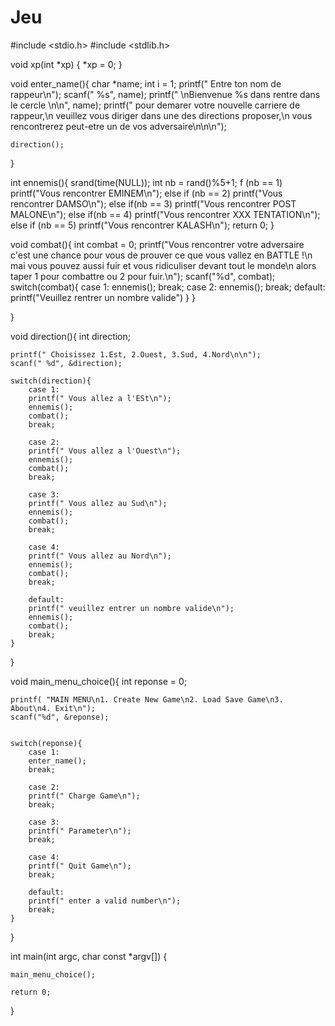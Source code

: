 # Jeu

#include <stdio.h>
#include <stdlib.h>

void xp(int *xp)
{
    *xp = 0;
}

void enter_name(){
	char *name;
	int i = 1;
	printf(" Entre ton nom de rappeur\n");
	scanf(" %s", name);
	printf(" \nBienvenue %s dans rentre dans le cercle \n\n", name);
	printf(" pour demarer votre nouvelle carriere de rappeur,\n veuillez vous diriger dans une des directions proposer,\n vous rencontrerez peut-etre un de vos adversaire\n\n\n");

	direction();
}

int ennemis(){
	srand(time(NULL));
	int nb = rand()%5+1;
	f (nb == 1)
		printf("Vous rencontrer EMINEM\n");
	else if (nb == 2)
		printf("Vous rencontrer DAMSO\n");
	else if(nb == 3)
		printf("Vous rencontrer POST MALONE\n");
	else if(nb == 4)
		printf("Vous rencontrer XXX TENTATION\n");
	else if (nb == 5)
		printf("Vous rencontrer KALASH\n");
	return 0;
}

void combat(){
	int combat = 0;
	printf("Vous rencontrer votre adversaire c'est une chance pour vous de prouver ce que vous vallez en BATTLE !\n mai
	vous pouvez aussi fuir et vous ridiculiser devant tout le monde\n alors taper 1 pour combattre ou 2 pour fuir.\n");
	scanf("%d", combat);
	switch(combat){
	case 1:
	ennemis();
	break;
	case 2:
	ennemis();
	break;
	default:
	printf("Veuillez rentrer un nombre valide")
	}
}


	
}

void direction(){
	int direction;

	printf(" Choisissez 1.Est, 2.Ouest, 3.Sud, 4.Nord\n\n");
	scanf(" %d", &direction);

	switch(direction){
		case 1:
		printf(" Vous allez a l'ESt\n");
		ennemis();
		combat();
		break; 

		case 2:
		printf(" Vous allez a l'Ouest\n");
		ennemis();
		combat();
		break;

		case 3:
		printf(" Vous allez au Sud\n");
		ennemis();
		combat();
		break;

		case 4:
		printf(" Vous allez au Nord\n");
		ennemis();
		combat();
		break;

		default:
		printf(" veuillez entrer un nombre valide\n");
		ennemis();
		combat();
		break;
	}
}


void main_menu_choice(){
	int reponse = 0;

	printf( "MAIN MENU\n1. Create New Game\n2. Load Save Game\n3. About\n4. Exit\n");
	scanf("%d", &reponse);
	

	switch(reponse){
		case 1:
		enter_name();
	 	break;
	 	
	 	case 2:
	 	printf(" Charge Game\n");
	 	break;

	 	case 3:
	 	printf(" Parameter\n");
	 	break;

	 	case 4:
	 	printf(" Quit Game\n");
	 	break;

	 	default:
	 	printf(" enter a valid number\n");
	 	break;
	}
}


int main(int argc, char const *argv[])
{

	main_menu_choice();

	return 0;
}


